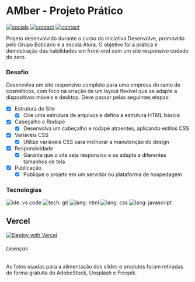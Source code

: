 # AMber - Projeto Prático

[![socials](https://img.shields.io/badge/linkedin-oliverbenites-steelblue?style=plastic&logo=linkedin&logoColor=0077B5&labelColor=white "socials")](https://www.linkedin.com/in/oliwerb/) 
[![contact](https://img.shields.io/badge/protonmail-darkslateblue?style=plastic&logo=protonmail&logoColor=darkslateblue&labelColor=white "socials")](mailto:olwrrb@protonmail.com") 
[![contact](https://img.shields.io/badge/gmail-firebrick?style=plastic&logo=gmail&logoColor=B22222&labelColor=white "socials")](mailto:benites.olivr@gmail.com.com")

Projeto desenvolvido durante o curso da iniciativa Desenvolve, promovido pelo Grupo Boticário e a escola Alura. O objetivo foi a prática e demostração das habilidades em front-end com um site responsivo codado do zero.

### Desafio

Desenvolva um site responsivo completo para uma empresa do ramo de cosméticos, com foco na criação de um layout flexível que se adapte a dispositivos móveis e desktop. Deve passar pelas seguintes etapas: 

- [x] Estrutura do Site
  - [x] Crie uma estrutura de arquivos e defina a estrutura HTML básica
- [x] Cabeçalho e Rodapé
  - [x] Desenvolva um cabeçalho e rodapé atraentes, aplicando estilos CSS
- [x] Variáveis CSS
  - [x] Utilize variáveis CSS para melhorar a manutenção do design
- [x] Responsividade
  - [x] Garanta que o site seja responsivo e se adapte a diferentes tamanhos de tela
- [x] Publicação
  - [x] Publique o projeto em um servidor ou plataforma de hospedagem

### Tecnologias
![ide: vs code](https://img.shields.io/badge/IDE-visual_studio_code-lightblue?style=plastic&logo=visualstudiocode&logoColor=0078D4&labelColor=white&color=0078D4)
![tech: git](https://img.shields.io/badge/git-orangered?style=plastic&logo=git&logoColor=FF4500&labelColor=white)
![lang: html](https://img.shields.io/badge/lang.-html-darkorange?style=plastic&logo=html5&logoColor=FF8C00&labelColor=white)
![lang: css](https://img.shields.io/badge/lang.-css-royalblue?style=plastic&logo=css3&logoColor=4169E1&labelColor=white)
![lang: javascript](https://img.shields.io/badge/lang.-javascript-gold?style=plastic&logo=javascript&logoColor=FFD700&labelColor=191919)

## Vercel

[![Deploy with Vercel](https://vercel.com/button)](https://desenvolve-24-fake-store.vercel.app)

###### Licenças

As fotos usadas para a alimentação dos slides e produtos foram retiradas de forma gratuita do AdobeStock, Unsplash e Freepik.
